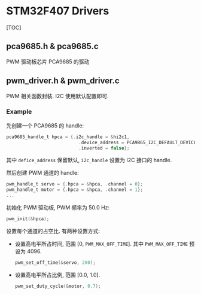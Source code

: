 # STM32F407 Drivers

[TOC]

## pca9685.h & pca9685.c

PWM 驱动板芯片 PCA9685 的驱动

## pwm_driver.h & pwm_driver.c

PWM 相关函数封装. I2C 使用默认配置即可.

### Example

先创建一个 PCA9685 的 handle:

```c
pca9685_handle_t hpca = {.i2c_handle = &hi2c1,
                           .device_address = PCA9865_I2C_DEFAULT_DEVICE_ADDRESS,
                           .inverted = false};
```

其中 `defice_address` 保留默认, `i2c_handle` 设置为 I2C 接口的 handle.

然后创建 PWM 通道的 handle:

```c
pwm_handle_t servo = {.hpca = &hpca, .channel = 0};
pwm_handle_t motor = {.hpca = &hpca, .channel = 1};
...
```

初始化 PWM 驱动板, PWM 频率为 50.0 Hz:

```c
pwm_init(&hpca);
```

设置每个通道的占空比. 有两种设置方式:

- 设置高电平所占时间, 范围 [0, `PWM_MAX_OFF_TIME`]. 其中 `PWM_MAX_OFF_TIME` 预设为 4096.
  ```c
  pwm_set_off_time(&servo, 200);
  ```
- 设置高电平所占比例, 范围 [0.0, 1.0].
  ```c
  pwm_set_duty_cycle(&motor, 0.7);
  ```
